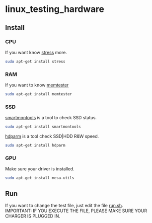 # linux_testing_hardware
## Install  
### CPU
If you want know [stress](https://docs.redhat.com/en/documentation/red_hat_enterprise_linux_for_real_time/8/html/optimizing_rhel_8_for_real_time_for_low_latency_operation/assembly_stress-testing-real-time-systems-with-stress-ng_optimizing-rhel8-for-real-time-for-low-latency-operation#assembly_stress-testing-real-time-systems-with-stress-ng_optimizing-RHEL8-for-real-time-for-low-latency-operation) more.  
```sh
sudo apt-get install stress
```
### RAM  
If you want to know [memtester](https://man.archlinux.org/man/memtester.8.en)  
```sh
sudo apt-get install memtester
```
### SSD  
[smartmontools](https://www.smartmontools.org/) is a tool to check SSD status.  
```sh
sudo apt-get install smartmontools 
```
[hdparm](https://wiki.archlinux.org/title/Hdparm) is a tool check SSD|HDD R&W speed.  
```sh
sudo apt-get install hdparm  
```
### GPU
Make sure your driver is installed.  
```sh
sudo apt-get install mesa-utils
```
## Run 
If you want to change the test file, just edit the file [run.sh](run.sh).  
IMPORTANT: IF YOU EXECUTE THE FILE, PLEASE MAKE SURE YOUR CHARGER IS PLUGGED IN.  
